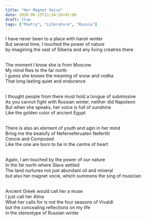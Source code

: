 ```yaml
---
title: "Her Magnet Voice"
date: 2020-06-15T11:54:26+01:00
draft: true
tags: ["Poetry", "Literature", "Russia"]
---
```


<p style="text-align:left">
I have never been to a place with harsh winter<br>
But several time, I touched the power of nature<br>
by imagining the vast of Siberia and any living creatres there<br>
<br>

The moment I know she is from Moscow<br>
My mind flies to the far north<br>
I guess she knows the meaning of snow and vodka<br>
That long lasting quiet and endurance<br>
<br>

I thought people from there must hold a tongue of submissive<br>
As you cannot fight with Russian winter, neither did Napoleon<br>
But when she speaks, her voice is full of sunshine<br>
Like the golden color of ancient Egypt<br>
<br>

There is also an element of youth and agin in her mind<br>
Bring me the beatufy of Neferneferuaten Nefertiti<br>
Concie and Composed<br>
Like the one are born to be in the centre of heart<br>
<br>

Again, I am touched by the power of our nature<br>
In the far north where Slavs settled<br>
The land nurtures not just abundant oil and mineral<br>
but also her magnet vocie, which summons the sing of musician<br>
<br>

Ancient Greek would call her a muse<br>
I just call her Alina<br>
What her calls for is not the four seasons of  Vivaldi<br>
but the concealing reflections on my life<br>
in the stereotype of Russian winter<br>
</p>
